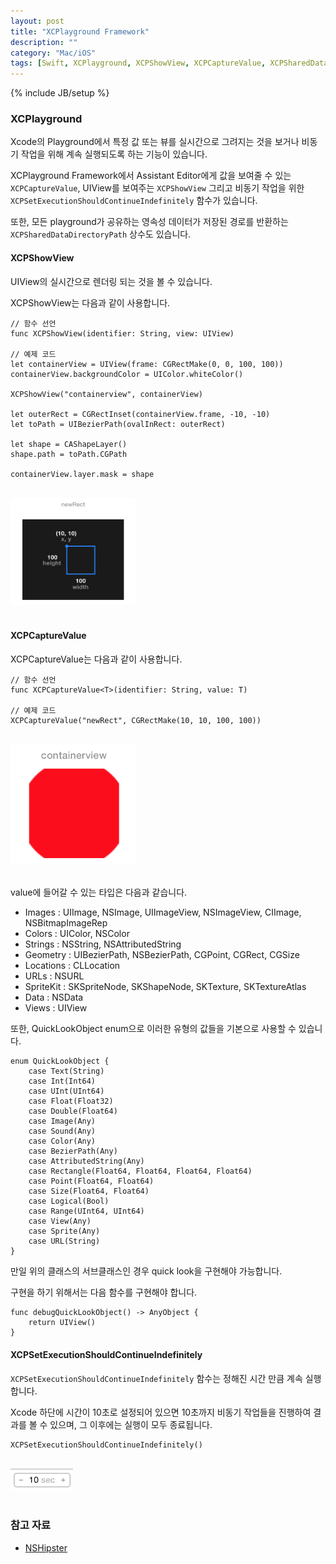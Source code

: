 ```yaml
---
layout: post
title: "XCPlayground Framework"
description: ""
category: "Mac/iOS"
tags: [Swift, XCPlayground, XCPShowView, XCPCaptureValue, XCPSharedDataDirectoryPath, XCPSetExecutionShouldContinueIndefinitely, QuickLookObject, async, Playground]
---
```

{% include JB/setup %}

### XCPlayground

Xcode의 Playground에서 특정 값 또는 뷰를 실시간으로 그려지는 것을 보거나 비동기 작업을 위해 계속 실행되도록 하는 기능이 있습니다.

XCPlayground Framework에서 Assistant Editor에게 값을 보여줄 수 있는 `XCPCaptureValue`, UIView를 보여주는 `XCPShowView` 그리고 비동기 작업을 위한 `XCPSetExecutionShouldContinueIndefinitely` 함수가 있습니다.

또한, 모든 playground가 공유하는 영속성 데이터가 저장된 경로를 반환하는 `XCPSharedDataDirectoryPath` 상수도 있습니다.

#### XCPShowView

UIView의 실시간으로 렌더링 되는 것을 볼 수 있습니다. 

XCPShowView는 다음과 같이 사용합니다.

	// 함수 선언
	func XCPShowView(identifier: String, view: UIView)

	// 예제 코드
	let containerView = UIView(frame: CGRectMake(0, 0, 100, 100))
	containerView.backgroundColor = UIColor.whiteColor()

	XCPShowView("containerview", containerView)

	let outerRect = CGRectInset(containerView.frame, -10, -10)
	let toPath = UIBezierPath(ovalInRect: outerRect)

	let shape = CAShapeLayer()
	shape.path = toPath.CGPath

	containerView.layer.mask = shape

<br/><img src="/../../../../image/2015/playground1.png" alt="" style="width: 200px;"/><br/><br/>

#### XCPCaptureValue

XCPCaptureValue는 다음과 같이 사용합니다.

	// 함수 선언
	func XCPCaptureValue<T>(identifier: String, value: T)

	// 예제 코드
	XCPCaptureValue("newRect", CGRectMake(10, 10, 100, 100))

<br/><img src="/../../../../image/2015/playground2.png" alt="" style="width: 200px;"/><br/><br/>

value에 들어갈 수 있는 타입은 다음과 같습니다.

* Images : UIImage, NSImage, UIImageView, NSImageView, CIImage, NSBitmapImageRep
* Colors : UIColor, NSColor
* Strings : NSString, NSAttributedString
* Geometry : UIBezierPath, NSBezierPath, CGPoint, CGRect, CGSize
* Locations : CLLocation
* URLs : NSURL
* SpriteKit : SKSpriteNode, SKShapeNode, SKTexture, SKTextureAtlas
* Data : NSData
* Views : UIView

또한, QuickLookObject enum으로 이러한 유형의 값들을 기본으로 사용할 수 있습니다.

	enum QuickLookObject {
	    case Text(String)
	    case Int(Int64)
	    case UInt(UInt64)
	    case Float(Float32)
	    case Double(Float64)
	    case Image(Any)
	    case Sound(Any)
	    case Color(Any)
	    case BezierPath(Any)
	    case AttributedString(Any)
	    case Rectangle(Float64, Float64, Float64, Float64)
	    case Point(Float64, Float64)
	    case Size(Float64, Float64)
	    case Logical(Bool)
	    case Range(UInt64, UInt64)
	    case View(Any)
	    case Sprite(Any)
	    case URL(String)
	}

만일 위의 클래스의 서브클래스인 경우 quick look을 구현해야 가능합니다.

구현을 하기 위해서는 다음 함수를 구현해야 합니다.

	func debugQuickLookObject() -> AnyObject {
		return UIView()
	}

#### XCPSetExecutionShouldContinueIndefinitely

`XCPSetExecutionShouldContinueIndefinitely` 함수는 정해진 시간 만큼 계속 실행합니다.

Xcode 하단에 시간이 10초로 설정되어 있으면 10초까지 비동기 작업들을 진행하여 결과를 볼 수 있으며, 그 이후에는 실행이 모두 종료됩니다.

	XCPSetExecutionShouldContinueIndefinitely()

<br/><img src="/../../../../image/2015/playground3.png" alt="" style="width: 100px;"/><br/><br/>

### 참고 자료

* [NSHipster](http://nshipster.com/quick-look-debugging/)